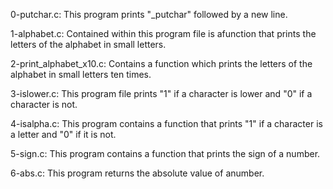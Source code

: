 0-putchar.c: This program prints "_putchar" followed by a new line.

1-alphabet.c: Contained within this program file is afunction that prints the letters of the alphabet in small letters.

2-print_alphabet_x10.c: Contains a function which prints the letters of the alphabet in small letters ten times.

3-islower.c: This program file prints "1" if a character is lower and "0" if a character is not.

4-isalpha.c: This program contains a function that prints "1" if a character is a letter and "0" if it is not.

5-sign.c: This program contains a function that prints the sign of a number.

6-abs.c: This program returns the absolute value of anumber.